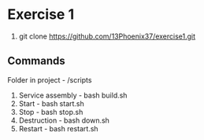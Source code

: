# Exercise 1
1. git clone https://github.com/13Phoenix37/exercise1.git
## Commands
Folder in project - /scripts
1. Service assembly - bash build.sh
2. Start - bash start.sh
3. Stop - bash stop.sh
4. Destruction - bash down.sh
5. Restart - bash restart.sh
